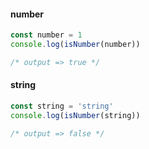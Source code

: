#### number

```typescript
const number = 1
console.log(isNumber(number))

/* output => true */
```

#### string

```typescript
const string = 'string'
console.log(isNumber(string))

/* output => false */
```

